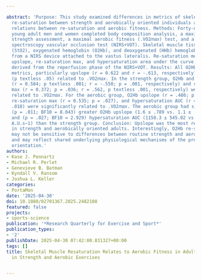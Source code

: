 ---
abstract: 'Purpose: This study examined differences in metrics of skeletal muscle
  re-saturation between strength and aerobically oriented individuals and potential
  relations between re-saturation and aerobic fitness. Methods: Forty-nine healthy
  young adult men and women completed body composition analysis, a maximal lower-body
  strength assessment, a maximal aerobic fitness (.V⁢O2⁢𝑚𝑎𝑥) test, and a near-infrared
  spectroscopy vascular occlusion test (NIRS+VOT). Skeletal muscle tissue oxygenation
  (StO2), oxygenated hemoglobin (O2Hb), and deoxygenated (HHb) hemoglobin were collected
  from a NIRS device attached to the vastus lateralis. Re-saturation measures (e.g.
  upslope, re-saturation max, and hypersaturation area under the curve (AUC)) were
  derived from the reperfusion phase of the NIRS+VOT. Results: All O2Hb and StO2 re-saturation
  metrics, particularly upslope (r = 0.622 and r = -.613, respectively), were significantly
  (p textless .05) related to .V⁢O2⁢𝑚𝑎𝑥. In the strength group, O2Hb and HHb upslope
  (r = 0.584; p textless .001; r = -.550; p = .001, respectively) and re-saturation
  max (r = 0.372; p = .036; r = .562, p textless .001, respectively) were significantly
  related to .V⁢O2⁢𝑚𝑎𝑥. For the aerobic group, O2Hb upslope (r = .486; p = .048),
  re-saturation max (r = 0.535; p = .027), and hypersaturation AUC (r = 0.564; p =
  .018) were significantly related to .V⁢O2⁢𝑚𝑎𝑥. The aerobic group had significantly
  (p = .011; BF10 = 8.043) greater O2Hb upslope (1.6 ± .789 vs. 1.1 ± .474 A.U.s−1)
  and (p = .027; BF10 = 2.929) hypersaturation AUC (1158.3 ± 545.02 vs. 860.4 ± 365.35
  A.U.s−1) than the strength group. Conclusion: Upslope was the most related to .V⁢O2⁢𝑚𝑎𝑥
  in strength and aerobically oriented adults. Interestingly, O2Hb re-saturation max
  may not be sensitive to differences between routine strength and aerobic exercise
  and may reflect shared underlying physiological mechanisms of the predominant fitness
  orientation.'
authors:
- Kase J. Pennartz
- Michael R. Perlet
- Genevieve B. Batman
- Kyndall V. Ransom
- Joshua L. Keller
categories:
- PortaMon
date: '2025-04-30'
doi: 10.1080/02701367.2025.2482108
featured: false
projects:
- sports-science
publication: '*Research Quarterly for Exercise and Sport*'
publication_types:
- '2'
publishDate: 2025-04-30 07:42:00.831327+00:00
tags: []
title: Skeletal Muscle Resaturation Relates to Aerobic Fitness in Adults Participating
  in Strength and Aerobic Exercises

---
